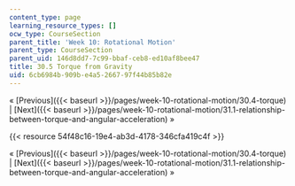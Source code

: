 ```yaml
---
content_type: page
learning_resource_types: []
ocw_type: CourseSection
parent_title: 'Week 10: Rotational Motion'
parent_type: CourseSection
parent_uid: 146d8dd7-7c99-bbaf-ceb8-ed10af8bee47
title: 30.5 Torque from Gravity
uid: 6cb6984b-909b-e4a5-2667-97f44b85b82e
---
```


« [Previous]({{< baseurl >}}/pages/week-10-rotational-motion/30.4-torque) | [Next]({{< baseurl >}}/pages/week-10-rotational-motion/31.1-relationship-between-torque-and-angular-acceleration) »

{{< resource 54f48c16-19e4-ab3d-4178-346cfa419c4f >}}

« [Previous]({{< baseurl >}}/pages/week-10-rotational-motion/30.4-torque) | [Next]({{< baseurl >}}/pages/week-10-rotational-motion/31.1-relationship-between-torque-and-angular-acceleration) »